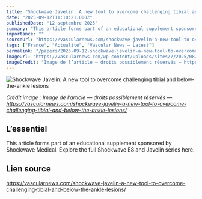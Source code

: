 ```yaml
---
title: "Shockwave Javelin: A new tool to overcome challenging tibial and below-the-ankle lesions"
date: "2025-09-12T11:10:21.000Z"
publishedDate: "12 septembre 2025"
summary: "This article forms part of an educational supplement sponsored by Shockwave Medical. Explore the full Shockwave E8 and Javelin series here."
importance: ""
sourceUrl: "https://vascularnews.com/shockwave-javelin-a-new-tool-to-overcome-challenging-tibial-and-below-the-ankle-lesions/"
tags: ["France", "Actualité", "Vascular News — Latest"]
permalink: "/papers/2025-09-12-shockwave-javelin-a-new-tool-to-overcome-challenging-tibial-and-below-the-ankle-lesions"
imageUrl: "https://vascularnews.com/wp-content/uploads/sites/7/2025/08/Patel-Thulasidasan-web.png"
imageCredit: "Image de l’article — droits possiblement réservés — https://vascularnews.com/shockwave-javelin-a-new-tool-to-overcome-challenging-tibial-and-below-the-ankle-lesions/"
---
```


![Shockwave Javelin: A new tool to overcome challenging tibial and below-the-ankle lesions](https://vascularnews.com/wp-content/uploads/sites/7/2025/08/Patel-Thulasidasan-web.png)

*Crédit image : Image de l’article — droits possiblement réservés — https://vascularnews.com/shockwave-javelin-a-new-tool-to-overcome-challenging-tibial-and-below-the-ankle-lesions/*

## L’essentiel

This article forms part of an educational supplement sponsored by Shockwave Medical. Explore the full Shockwave E8 and Javelin series here.

## Lien source

https://vascularnews.com/shockwave-javelin-a-new-tool-to-overcome-challenging-tibial-and-below-the-ankle-lesions/

